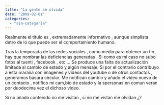 ```yaml
---
title: "La gente se olvida"
date: "2009-02-01"
categories: 
  - "sin-categoria"
---
```


Realmente el titulo es , extremadamente informativo , aunque simplista detro de lo que puede ser el comportamiento humano.

Tras la temporada de las redes sociales , como medio para obtener un fin , hay que nombrar las deficiencias generadas . Si como es mi caso no subo fotos al tuenti , facebook , etc ... Se produce una falta de actualización limitada al cambio de estado y algún mensaje. Si por el contrario contribuyo a esta maraña con imagenes y videos del youtube o de otros contactos , generamos basura circular. Me notifican cambio y añado el video nuevo de un contacto , notifico mi cam,bio de estado y la spersonas en comun veran por duodecima vez el dichoso video.

Si no añado contenido no me visitan , si no me vistan me olvidan ¿?
